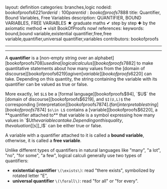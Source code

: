 layout: definition
categories: branches,logic
nodeid: bookofproofs$6221
orderid: 100
parentid: bookofproofs$7888
title: Quantifier, Bound Variables, Free Variables
description: QUANTIFIER, BOUND VARIABLES, FREE VARIABLES ★ graduate maths ✔ step by step ✚ by the axiomatic method ➜ visit BookOfProofs now!
references: 
keywords: bound,bound variable,existential quantifier,free,free variable,quantifier,universal quantifier,variables
contributors: bookofproofs

---


---

A **quantifier** is a [non-empty string over an alphabet][bookofproofs$708] used in a [logical calculus][bookofproofs$7882] to make quantitative statements about how many values from the [domain of discourse][bookofproofs$6219] a given [variable][bookofproofs$6220] can take. Depending on this quantity, the string containing the variable with its quantifier can be valued as true or false.

More exactly, let `$L$` be a [formal language][bookofproofs$94], `$U$` the [domain of discourse][bookofproofs$6219], and `$I(U,L)$` the corresponding [interpretation][bookofproofs$7874]. If an [interpretable string][bookofproofs$7874] `$s\in L$` contains a [variable][bookofproofs$6220], a **quantifier attached to** that variable is a symbol expressing how many values in `$U$` the variable can take. Depending on this quality, the valuation `$[[s]]_I$` can be either true or false.

A variable with a quantifier attached to it is called a **bound variable**, otherwise, it is called a **free variable**.

Unlike different types of quantifiers in natural languages like "many", "a lot", "no", "for some", "a few", logical calculi generally use two types of quantifiers:

* **existential quantifier** `\(\exists\)`: read "there exists", symbolized by rotated letter "E",
* **universal quantifier** `\(\forall\)`: read "for all" or "for every".
